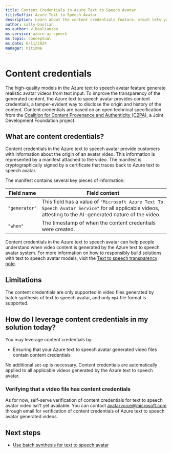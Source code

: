 ```yaml
---
title: Content Credentials in Azure Text to Speech Avatar
titleSuffix: Azure Text to Speech Avatar
description: Learn about the content credentials feature, which lets you verify that a video was generated by the Azure text to speech avatar system.
author: sally-baolian
ms.author: v-baolianzou
ms.service: azure-ai-speech
ms.topic: conceptual 
ms.date: 6/11/2024
manager: nitinme
---
```


# Content credentials

The high-quality models in the Azure text to speech avatar feature generate realistic avatar videos from text input. To improve the transparency of the generated content, the Azure text to speech avatar provides content credentials, a tamper-evident way to disclose the origin and history of the content. Content credentials are based on an open technical specification from the [Coalition for Content Provenance and Authenticity (C2PA)](https://www.c2pa.org), a Joint Development Foundation project.

## What are content credentials?

Content credentials in the Azure text to speech avatar provide customers with information about the origin of an avatar video. This information is represented by a manifest attached to the video. The manifest is cryptographically signed by a certificate that traces back to Azure text to speech avatar.

The manifest contains several key pieces of information:

| Field name | Field content |
| --- | --- |
| `"generator"` | This field has a value of `"Microsoft Azure Text To Speech Avatar Service"` for all applicable videos, attesting to the AI-generated nature of the video. |
| `"when"` | The timestamp of when the content credentials were created. |

Content credentials in the Azure text to speech avatar can help people understand when video content is generated by the Azure text to speech avatar system. For more information on how to responsibly build solutions with text to speech avatar models, visit the [Text to speech transparency note](/legal/cognitive-services/speech-service/text-to-speech/transparency-note?context=/azure/ai-services/speech-service/context/context).

## Limitations

The content credentials are only supported in video files generated by batch synthesis of text to speech avatar, and only `mp4` file format is supported.  

## How do I leverage content credentials in my solution today?

You may leverage content credentials by:

- Ensuring that your Azure text to speech avatar generated video files contain content credentials

No additional set-up is necessary. Content credentials are automatically applied to all applicable videos generated by the Azure text to speech avatar.

### Verifying that a video file has content credentials

As for now, self-serve verification of content credentials for text to speech avatar video isn't yet available. You can contact [avatarvoice@microsoft.com](mailto:avatarvoice@microsoft.com) through email for verification of content credentials of Azure text to speech avatar generated videos.

## Next steps

* [Use batch synthesis for text to speech avatar](./batch-synthesis-avatar.md)
